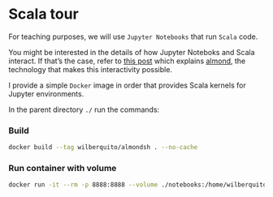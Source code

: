 # Scala tour

For teaching purposes, we will use `Jupyter Notebooks` that run `Scala` code. 

You might be interested in the details of how Jupyter Noteboks and Scala interact. If
that’s the case, refer to [this post](https://blog.brunk.io/posts/interactive-computing-with-jupyter-and-almond/)
which explains [almond](https://github.com/almond-sh/almond), the technology that makes this interactivity possible.

I provide a simple `Docker` image in order that provides Scala kernels for Jupyter environments.

In the parent directory `./` run the commands:

### Build

```sh
docker build --tag wilberquito/almondsh . --no-cache
```

### Run container with volume

```sh
docker run -it --rm -p 8888:8888 --volume ./notebooks:/home/wilberquito/notebooks wilberquito/almondsh:latest
```
